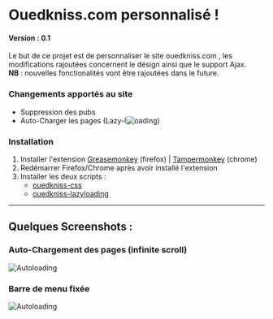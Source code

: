 <h1>Ouedkniss.com personnalisé !</h1>
<h4>Version : 0.1</h4>
<p>
Le but de ce projet est de personnaliser le site ouedkniss.com , les modifications rajoutées concernent le désign ainsi que le support Ajax.<br>
<b>NB</b>  :  nouvelles fonctionalités vont être rajoutées dans le future.
</p>
<h3>Changements apportés au site</h3>
<ul>
  <li>Suppression des pubs</li>
  <li>Auto-Charger les pages (Lazy-l<img alt="o" src="https://raw.githubusercontent.com/kzelda/ouedkniss-perso/master/o.gif"  />ading) </li>
</ul>

<h3>Installation</h3>
<ol>
<li>Installer l'extension <a href="https://addons.mozilla.org/fr/firefox/addon/greasemonkey/" >Greasemonkey</a> (firefox) | <a href="https://chrome.google.com/webstore/detail/tampermonkey/dhdgffkkebhmkfjojejmpbldmpobfkfo?hl=fr" >Tampermonkey</a> (chrome)</li>
<li>Redémarrer Firefox/Chrome après avoir installé l'extension</li>
  <li>
    Installer les deux scripts :
    <ul>
      <li><a href="https://raw.githubusercontent.com/kzelda/ouedkniss-perso/master/ouedkniss.css.user.js">ouedkniss-css</a></li>
      <li><a href="https://raw.githubusercontent.com/kzelda/ouedkniss-perso/master/ouedkniss.lazyloading.user.js">ouedkniss-lazyloading</a></li>
    </ul>
  </li>
</ol>


<hr>

<h2>Quelques Screenshots : </h2>
<h3>Auto-Chargement des pages (infinite scroll)</h3>
<img alt="Autoloading" src="http://i.imgur.com/krZP7hy.png" />

<h3>Barre de menu fixée</h3>
<img alt="Autoloading" src="http://i.imgur.com/V8WuI7a.png" />

